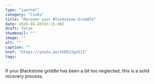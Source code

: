 ```yaml
---
type: "journal"
category: "links"
title: "Recover your Blackstone Griddle"
date: 2020-04-20T03:15:08Z
draft: false
thumbnail: ""
image: ""
alt: ""
caption: ""
href: "https://youtu.be/thPE2IgnSiI"
tags:
---
```


If your Blackstone griddle has been a bit too neglected, this is a solid recovery process.
